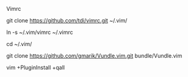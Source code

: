 Vimrc

git clone https://github.com/tdi/vimrc.git ~/.vim/

ln -s ~/.vim/vimrc ~/.vimrc

cd ~/.vim/

git clone https://github.com/gmarik/Vundle.vim.git bundle/Vundle.vim

vim +PluginInstall +qall

